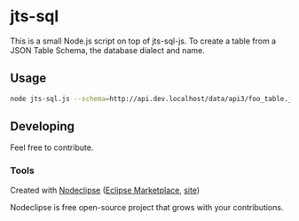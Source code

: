 

# jts-sql

This is a small Node.js script on top of jts-sql-js.
To create a table from a JSON Table Schema, the database dialect and name.

## Usage

```bash
node jts-sql.js --schema=http://api.dev.localhost/data/api3/foo_table.json --dbdialect=mysql --dbname=example
```

## Developing

Feel free to contribute.

### Tools

Created with [Nodeclipse](https://github.com/Nodeclipse/nodeclipse-1)
 ([Eclipse Marketplace](http://marketplace.eclipse.org/content/nodeclipse), [site](https://nodeclipse.github.io))

Nodeclipse is free open-source project that grows with your contributions.